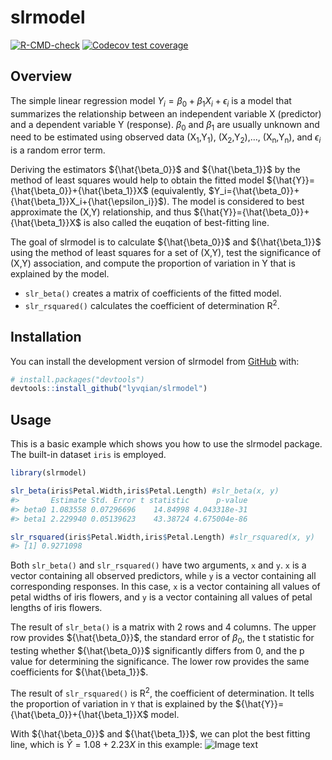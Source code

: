 
<!-- README.md is generated from README.Rmd. Please edit that file -->

# slrmodel

<!-- badges: start -->

[![R-CMD-check](https://github.com/lyvqian/slrmodel/actions/workflows/R-CMD-check.yaml/badge.svg)](https://github.com/lyvqian/slrmodel/actions/workflows/R-CMD-check.yaml)
[![Codecov test
coverage](https://codecov.io/gh/lyvqian/slrmodel/branch/main/graph/badge.svg)](https://app.codecov.io/gh/lyvqian/slrmodel?branch=main)
<!-- badges: end -->

## Overview

The simple linear regression model
$Y_i={\beta_0}+{\beta_1}X_i+{\epsilon_i}$ is a model that summarizes the
relationship between an independent variable X (predictor) and a
dependent variable Y (response). ${\beta_0}$ and ${\beta_1}$ are usually
unknown and need to be estimated using observed data
(X<sub>1</sub>,Y<sub>1</sub>), (X<sub>2</sub>,Y<sub>2</sub>),…,
(X<sub>n</sub>,Y<sub>n</sub>), and ${\epsilon_i}$ is a random error
term.

Deriving the estimators ${\hat{\beta_0}}$ and ${\hat{\beta_1}}$ by the
method of least squares would help to obtain the fitted model
${\hat{Y}}={\hat{\beta_0}}+{\hat{\beta_1}}X$ (equivalently,
$Y_i={\hat{\beta_0}}+{\hat{\beta_1}}X_i+{\hat{\epsilon_i}}$). The model
is considered to best approximate the (X,Y) relationship, and thus
${\hat{Y}}={\hat{\beta_0}}+{\hat{\beta_1}}X$ is also called the euqation
of best-fitting line.

The goal of slrmodel is to calculate ${\hat{\beta_0}}$ and
${\hat{\beta_1}}$ using the method of least squares for a set of (X,Y),
test the significance of (X,Y) association, and compute the proportion
of variation in Y that is explained by the model.

- `slr_beta()` creates a matrix of coefficients of the fitted model.
- `slr_rsquared()` calculates the coefficient of determination
  R<sup>2</sup>.

## Installation

You can install the development version of slrmodel from
[GitHub](https://github.com/) with:

``` r
# install.packages("devtools")
devtools::install_github("lyvqian/slrmodel")
```

## Usage

This is a basic example which shows you how to use the slrmodel package.
The built-in dataset `iris` is employed.

``` r
library(slrmodel)

slr_beta(iris$Petal.Width,iris$Petal.Length) #slr_beta(x, y)
#>       Estimate Std. Error t statistic      p-value
#> beta0 1.083558 0.07296696    14.84998 4.043318e-31
#> beta1 2.229940 0.05139623    43.38724 4.675004e-86

slr_rsquared(iris$Petal.Width,iris$Petal.Length) #slr_rsquared(x, y)
#> [1] 0.9271098
```

Both `slr_beta()` and `slr_rsquared()` have two arguments, `x` and `y`.
`x` is a vector containing all observed predictors, while `y` is a
vector containing all corresponding responses. In this case, `x` is a
vector containing all values of petal widths of iris flowers, and `y` is
a vector containing all values of petal lengths of iris flowers.

The result of `slr_beta()` is a matrix with 2 rows and 4 columns. The
upper row provides ${\hat{\beta_0}}$, the standard error of ${\beta_0}$,
the t statistic for testing whether ${\hat{\beta_0}}$ significantly
differs from 0, and the p value for determining the significance. The
lower row provides the same coefficients for ${\hat{\beta_1}}$.

The result of `slr_rsquared()` is R<sup>2</sup>, the coefficient of
determination. It tells the proportion of variation in `Y` that is
explained by the ${\hat{Y}}={\hat{\beta_0}}+{\hat{\beta_1}}X$ model.

With ${\hat{\beta_0}}$ and ${\hat{\beta_1}}$, we can plot the best
fitting line, which is ${\hat{Y}}=1.08+2.23X$ in this example: ![Image
text](https://github.com/lyvqian/slrmodel/raw/966ab6c6d02df3051a7209f65406d8c561e646f4/man/figures/README-unnamed-chunk-3-1.png)

